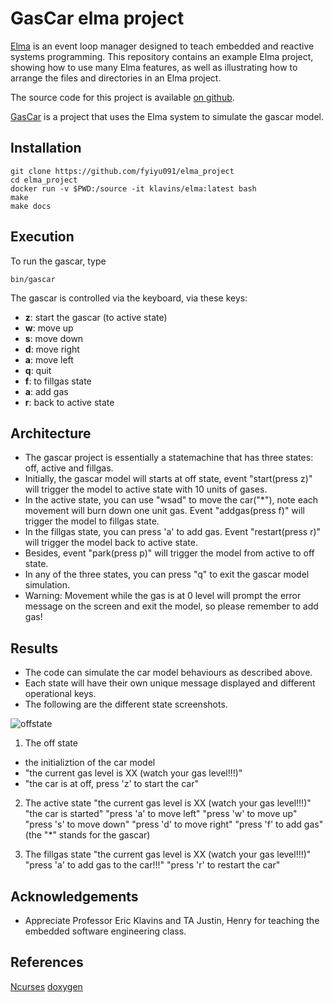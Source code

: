 GasCar elma project
===

[Elma](http://klavinslab.org/elma) is an event loop manager designed to teach embedded and reactive systems programming. This repository contains an example Elma project, showing how to use many Elma features, as well as illustrating how to arrange the files and directories in an Elma project.

The source code for this project is available [on github](https://github.com/klavinslab/elma_project).

[GasCar](https://github.com/fyiyu091/elma_project) is a project that uses the Elma system to simulate the gascar model. 

Installation
---

    git clone https://github.com/fyiyu091/elma_project
    cd elma_project
    docker run -v $PWD:/source -it klavins/elma:latest bash
    make
    make docs

Execution
---
To run the gascar, type

    bin/gascar

The gascar is controlled via the keyboard, via these keys:
- **z**: start the gascar (to active state)
- **w**: move up
- **s**: move down
- **d**: move right
- **a**: move left
- **q**: quit
- **f**: to fillgas state
- **a**: add gas
- **r**: back to active state

Architecture
---
- The gascar project is essentially a statemachine that has three states: off, active and fillgas.
- Initially, the gascar model will starts at off state, event "start(press z)" will trigger the model to active state with 10 units of gases.
- In the active state, you can use "wsad" to move the car("*"), note each movement will burn down one unit gas. Event "addgas(press f)" will trigger the model to fillgas state. 
- In the fillgas state, you can press 'a' to add gas. Event "restart(press r)" will trigger the model back to active state.
- Besides, event "park(press p)" will trigger the model from active to off state.
- In any of the three states, you can press "q" to exit the gascar model simulation. 
- Warning: Movement while the gas is at 0 level will prompt the error message on the screen and exit the model, so please remember to add gas!

Results
---
- The code can simulate the car model behaviours as described above. 
- Each state will have their own unique message displayed and different operational keys. 
- The following are the different state screenshots. 

![offstate]()
1. The off state
* the initializtion of the car model
* "the current gas level is XX (watch your gas level!!!)"
* "the car is at off, press 'z' to start the car"

2. The active state
    "the current gas level is XX (watch your gas level!!!)"
    "the car is started"
    "press 'a' to move left"
    "press 'w' to move up"
    "press 's' to move down"
    "press 'd' to move right"
    "press 'f' to add gas"
    (the "*" stands for the gascar)

3. The fillgas state
    "the current gas level is XX (watch your gas level!!!)"
    "press 'a' to add gas to the car!!!"
    "press 'r' to restart the car"

Acknowledgements
---
- Appreciate Professor Eric Klavins and TA Justin, Henry for teaching the embedded software engineering class.

References
---
[Ncurses](http://www.tldp.org/HOWTO/NCURSES-Programming-HOWTO/)
[doxygen](http://www.doxygen.nl/index.html)
